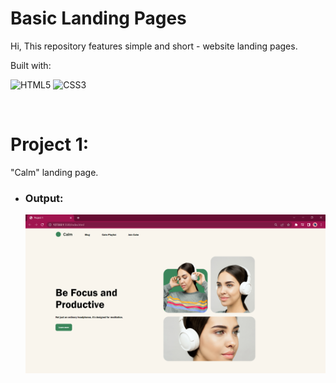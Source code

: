 # Basic Landing Pages
Hi, This repository features simple and short - website landing pages.

Built with:

 ![HTML5](https://img.shields.io/badge/html5-%23E34F26.svg?style=for-the-badge&logo=html5&logoColor=white) ![CSS3](https://img.shields.io/badge/css3-%231572B6.svg?style=for-the-badge&logo=css3&logoColor=white)

<br>

# Project 1:
"Calm" landing page.
- ### Output:
  ![Output](./HTML_%26_CSS/Project%201/Project%201%20image%20.png)
